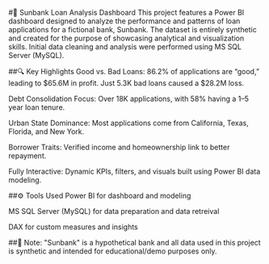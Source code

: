 #💼 Sunbank Loan Analysis Dashboard
This project features a Power BI dashboard designed to analyze the performance and patterns of loan applications for a fictional bank, Sunbank. The dataset is entirely synthetic and created for the purpose of showcasing analytical and visualization skills.
Initial data cleaning and analysis were performed using MS SQL Server (MySQL).

##🔍 Key Highlights
Good vs. Bad Loans: 86.2% of applications are “good,” leading to $65.6M in profit. Just 5.3K bad loans caused a $28.2M loss.

Debt Consolidation Focus: Over 18K applications, with 58% having a 1–5 year loan tenure.

Urban State Dominance: Most applications come from California, Texas, Florida, and New York.

Borrower Traits: Verified income and homeownership link to better repayment.

Fully Interactive: Dynamic KPIs, filters, and visuals built using Power BI data modeling.

##⚙️ Tools Used
Power BI for dashboard and modeling

MS SQL Server (MySQL) for data preparation and data retreival

DAX for custom measures and insights

##📌 Note: "Sunbank" is a hypothetical bank and all data used in this project is synthetic and intended for educational/demo purposes only.

